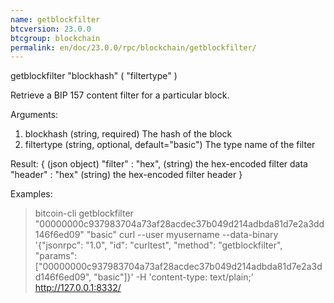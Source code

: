 ```yaml
---
name: getblockfilter
btcversion: 23.0.0
btcgroup: blockchain
permalink: en/doc/23.0.0/rpc/blockchain/getblockfilter/
---
```


getblockfilter "blockhash" ( "filtertype" )

Retrieve a BIP 157 content filter for a particular block.

Arguments:
1. blockhash     (string, required) The hash of the block
2. filtertype    (string, optional, default="basic") The type name of the filter

Result:
{                      (json object)
  "filter" : "hex",    (string) the hex-encoded filter data
  "header" : "hex"     (string) the hex-encoded filter header
}

Examples:
> bitcoin-cli getblockfilter "00000000c937983704a73af28acdec37b049d214adbda81d7e2a3dd146f6ed09" "basic"
> curl --user myusername --data-binary '{"jsonrpc": "1.0", "id": "curltest", "method": "getblockfilter", "params": ["00000000c937983704a73af28acdec37b049d214adbda81d7e2a3dd146f6ed09", "basic"]}' -H 'content-type: text/plain;' http://127.0.0.1:8332/


